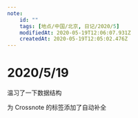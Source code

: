 ```yaml
---
note:
    id: ""
    tags: [地点/中国/北京, 日记/2020/5]
    modifiedAt: 2020-05-19T12:06:07.931Z
    createdAt: 2020-05-19T12:05:02.476Z
---
```

# 2020/5/19
温习了一下数据结构

为 Crossnote 的标签添加了自动补全


